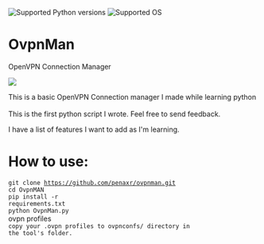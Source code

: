 ![Supported Python versions](https://img.shields.io/badge/python-2.7-blue.svg)
![Supported OS](https://img.shields.io/badge/Supported%20OS-Linux-yellow.svg)

# OvpnMan
OpenVPN Connection Manager

<a target="_blank" href="https://github.com/penaxr/OvpnMan/screen.png"><img src="https://github.com/penaxr/OvpnMan/screen.png"/></a>

This is a basic OpenVPN Connection manager I made while learning python<br /><br />
This is the first python script I wrote. Feel free to send feedback.<br />

I have a list of features I want to add as I'm learning.

# How to use:

<code>git clone https://github.com/penaxr/ovpnman.git</code><br />
<code>cd OvpnMAN</code><br />
<code>pip install -r requirements.txt</code><br />
<code>python OvpnMan.py</code><br />
ovpn profiles<br />
<code>copy your .ovpn profiles to ovpnconfs/ directory in the tool's folder.</code>
